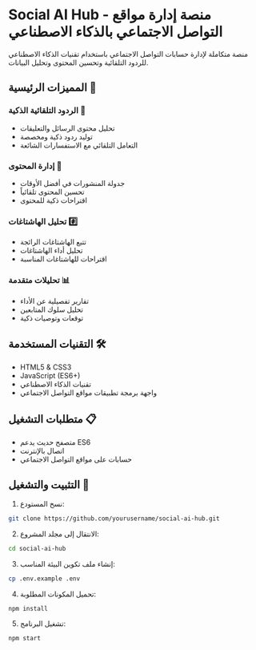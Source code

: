 # Social AI Hub - منصة إدارة مواقع التواصل الاجتماعي بالذكاء الاصطناعي

منصة متكاملة لإدارة حسابات التواصل الاجتماعي باستخدام تقنيات الذكاء الاصطناعي للردود التلقائية وتحسين المحتوى وتحليل البيانات.

## المميزات الرئيسية 🌟

### الردود التلقائية الذكية 🤖
- تحليل محتوى الرسائل والتعليقات
- توليد ردود ذكية ومخصصة
- التعامل التلقائي مع الاستفسارات الشائعة

### إدارة المحتوى 📝
- جدولة المنشورات في أفضل الأوقات
- تحسين المحتوى تلقائياً
- اقتراحات ذكية للمحتوى

### تحليل الهاشتاغات #️⃣
- تتبع الهاشتاغات الرائجة
- تحليل أداء الهاشتاغات
- اقتراحات للهاشتاغات المناسبة

### تحليلات متقدمة 📊
- تقارير تفصيلية عن الأداء
- تحليل سلوك المتابعين
- توقعات وتوصيات ذكية

## التقنيات المستخدمة 🛠️

- HTML5 & CSS3
- JavaScript (ES6+)
- تقنيات الذكاء الاصطناعي
- واجهة برمجة تطبيقات مواقع التواصل الاجتماعي

## متطلبات التشغيل 📋

- متصفح حديث يدعم ES6
- اتصال بالإنترنت
- حسابات على مواقع التواصل الاجتماعي

## التثبيت والتشغيل 🚀

1. نسخ المستودع:
```bash
git clone https://github.com/yourusername/social-ai-hub.git
```

2. الانتقال إلى مجلد المشروع:
```bash
cd social-ai-hub
```

3. إنشاء ملف تكوين البيئة المناسب:
```bash
cp .env.example .env
```

4. تحميل المكونات المطلوبة:
```bash
npm install
```

5. تشغيل البرنامج:
```bash
npm start
```